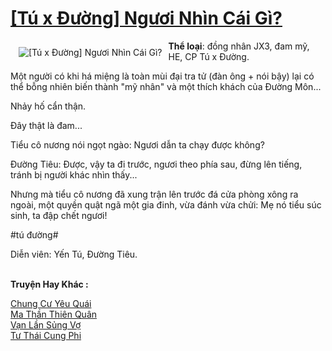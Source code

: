 <a href="https://utruyen.com/tu-x-duong-nguoi-nhin-cai-gi/19478/" title="[Tú x Đường] Ngươi Nhìn Cái Gì?"><h1>[Tú x Đường] Ngươi Nhìn Cái Gì?</h1></a><div style="display:table"><img align="right" style="float: left; padding: 10px;" src="https://utruyen.com/images/story/200x260/tu-x-duong-nguoi-nhin-cai-gi.jpg" alt="[Tú x Đường] Ngươi Nhìn Cái Gì?"><b>Thể loại</b>: đồng nhân JX3, đam mỹ, HE, CP Tú x Đường.<p></p>Một người có khi há miệng là toàn mùi đại tra tử (đàn ông + nói bậy) lại có thể bỗng nhiên biến thành "mỹ nhân" và một thích khách của Đường Môn...<p></p>Nhảy hố cẩn thận.<p></p>Đây thật là đam...<p></p>Tiểu cô nương nói ngọt ngào: Ngươi dẫn ta chạy được không?<p></p>Đường Tiêu: Được, vậy ta đi trước, ngươi theo phía sau, đừng lên tiếng, tránh bị người khác nhìn thấy...<p></p>Nhưng mà tiểu cô nương đã xung trận lên trước đá cửa phòng xông ra ngoài, một quyền quật ngã một gia đinh, vừa đánh vừa chửi: Mẹ nó tiểu súc sinh, ta đập chết ngươi!<p></p>#tú đường#<p></p>Diễn viên: Yến Tú, Đường Tiêu.</div><p><br><b>Truyện Hay Khác :</b></p><a href="https://utruyen.com/chung-cu-yeu-quai/17665/" alt="Chung Cư Yêu Quái">Chung Cư Yêu Quái</a><br/><a href="https://github.com/quanluxury/truyenhot/tree/master/truyenhay/13153/" alt="Ma Thần Thiên Quân">Ma Thần Thiên Quân</a><br/><a href="https://github.com/quanluxury/ngontinhhot/tree/master/truyenhay/19222/" alt="Vạn Lần Sủng Vợ">Vạn Lần Sủng Vợ</a><br/><a href="https://github.com/quanluxury/truyenhot/tree/master/truyenhay/17611/" alt="Tư Thái Cung Phi">Tư Thái Cung Phi</a><br/>